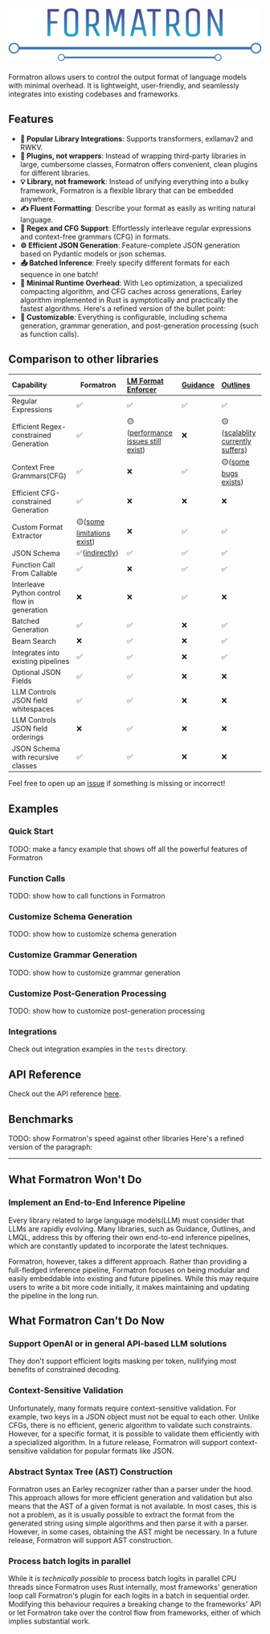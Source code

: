 ![Logo](logo.svg)
---
Formatron allows users to control the output format of language models
with minimal overhead. It is lightweight, user-friendly,
and seamlessly integrates into existing codebases and frameworks.

## Features

- **🔗 Popular Library Integrations**: Supports transformers, exllamav2 and RWKV.
- **🔌 Plugins, not wrappers**:
Instead of wrapping third-party libraries in large, cumbersome classes,
Formatron offers convenient, clean plugins for different libraries.
- **💡 Library, not framework**:
Instead of unifying everything into a bulky framework,
Formatron is a flexible library that can be embedded anywhere.
- **✍️ Fluent Formatting**: Describe your format as easily as writing natural language.
- **📜 Regex and CFG Support**:
Effortlessly interleave regular expressions and context-free grammars (CFG) in formats.
- **⚙️ Efficient JSON Generation**: Feature-complete JSON generation based on Pydantic models or json schemas.
- **📤 Batched Inference**: 
Freely specify different formats for each sequence in one batch!
- **🚀 Minimal Runtime Overhead**: 
With Leo optimization, a specialized compacting algorithm,
and CFG caches across generations, Earley algorithm implemented in Rust is
aymptotically and practically the fastest algorithms.
Here's a refined version of the bullet point:
- **🔧 Customizable**: Everything is configurable, including schema generation,
grammar generation, and post-generation processing (such as function calls).
## Comparison to other libraries

| Capability                                   | Formatron                                                                                | [LM Format Enforcer](https://github.com/noamgat/lm-format-enforcer)                           | [Guidance](https://github.com/guidance-ai/guidance) | [Outlines](https://github.com/outlines-dev/outlines)                                    |
|:---------------------------------------------|------------------------------------------------------------------------------------------|:----------------------------------------------------------------------------------------------|:----------------------------------------------------|:----------------------------------------------------------------------------------------|
| Regular Expressions                          | ✅                                                                                        | ✅                                                                                             | ✅                                                   | ✅                                                                                       |
| Efficient Regex-constrained Generation       | ✅                                                                                        | 🟡([performance issues still exist](https://github.com/noamgat/lm-format-enforcer/issues/36)) | ❌                                                   | 🟡([scalablity currently suffers](https://github.com/outlines-dev/outlines/issues/680)) |
| Context Free Grammars(CFG)                   | ✅                                                                                        | ❌                                                                                             | ✅                                                   | 🟡([some bugs exists](https://github.com/outlines-dev/outlines/issues/959))             |
| Efficient CFG-constrained Generation         | ✅                                                                                        | ❌                                                                                             | ❌                                                   | ❌                                                                                       |
| Custom Format Extractor                      | 🟡([some limitations exist](#ast))                                                       | ❌                                                                                             | ✅                                                   | ✅                                                                                       |
| JSON Schema                                  | ✅([indirectly](https://docs.pydantic.dev/latest/integrations/datamodel_code_generator/)) | ✅                                                                                             | ✅                                                   | ✅                                                                                       |
| Function Call From Callable                  | ✅                                                                                        | ❌                                                                                             | ✅                                                   | ✅                                                                                       |
| Interleave Python control flow in generation | ❌                                                                                        | ❌                                                                                             | ✅                                                   | ❌                                                                                       |
| Batched Generation                           | ✅                                                                                        | ✅                                                                                             | ❌                                                   | ✅                                                                                       |
| Beam Search                                  | ❌                                                                                        | ✅                                                                                             | ❌                                                   | ✅                                                                                       |
| Integrates into existing pipelines           | ✅                                                                                        | ✅                                                                                             | ❌                                                   | ✅                                                                                       |
| Optional JSON Fields                         | ✅                                                                                        | ✅                                                                                             | ❌                                                   | ❌                                                                                       |
| LLM Controls JSON field whitespaces          | ✅                                                                                        | ✅                                                                                             | ❌                                                   | ❌                                                                                       |
| LLM Controls JSON field orderings            | ❌                                                                                        | ✅                                                                                             | ❌                                                   | ❌                                                                                       |
| JSON Schema with recursive classes           | ✅                                                                                        | ✅                                                                                             | ❌                                                   | ❌                                                                                       |

Feel free to open up an [issue]() if something is missing or incorrect!
## Examples
### Quick Start
TODO: make a fancy example that shows off all the powerful features of Formatron
### Function Calls
TODO: show how to call functions in Formatron
### Customize Schema Generation
TODO: show how to customize schema generation
### Customize Grammar Generation
TODO: show how to customize grammar generation
### Customize Post-Generation Processing
TODO: show how to customize post-generation processing
### Integrations
Check out integration examples in the `tests` directory.
## API Reference
Check out the API reference [here]().
## Benchmarks
TODO: show Formatron's speed against other libraries
Here's a refined version of the paragraph:

---

## What Formatron Won't Do
### Implement an End-to-End Inference Pipeline
Every library related to large language models(LLM) must consider that LLMs
are rapidly evolving. Many libraries, such as Guidance, Outlines, and LMQL,
address this by offering their own end-to-end inference pipelines,
which are constantly updated to incorporate the latest techniques. 

Formatron, however, takes a different approach.
Rather than providing a full-fledged inference pipeline,
Formatron focuses on being modular and easily embeddable into existing
and future pipelines.
While this may require users to write a bit more code initially,
it makes maintaining and updating the pipeline in the long run.
## What Formatron Can't Do Now
### Support OpenAI or in general API-based LLM solutions
They don't support efficient logits masking per token, nullifying most benefits
of constrained decoding.
### Context-Sensitive Validation
Unfortunately, many formats require context-sensitive validation.
For example, two keys in a JSON object must not be equal to each other.
Unlike CFGs, there is no efficient, generic algorithm to validate
such constraints. However, for a specific format, it is possible to validate
them efficiently with a specialized algorithm. In a future release,
Formatron will support context-sensitive validation for popular formats like JSON.

### Abstract Syntax Tree (AST) Construction<a id='ast'></a>

Formatron uses an Earley recognizer rather than a parser under the hood.
This approach allows for more efficient generation and validation
but also means that the AST of a given format is not available.
In most cases, this is not a problem,
as it is usually possible to extract the format from the generated string
using simple algorithms and then parse it with a parser.
However, in some cases, obtaining the AST might be necessary.
In a future release, Formatron will support AST construction.

### Process batch logits in parallel

While it is *technically possible* to process batch logits in parallel CPU threads
since Formatron uses Rust internally, most frameworks' generation loop call
Formatron's plugin for each logits in a batch in sequential order. Modifying
this behaviour requires a breaking change to the frameworks' API or let
Formatron take over the control flow from frameworks, either of which implies
substantial work.